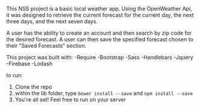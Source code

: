 This NSS project is a basic local weather app. Using the OpenWeather Api, it was designed to retrieve the current forecast for the current day, the next three days, and the next seven days. 

A user has the ability to create an account and then search by zip code for the desired forecast. A user can then save the specified forecast chosen to their "Saved Forecasts" section. 

This project was built with:
  -Require
  -Bootstrap
  -Sass
  -Handlebars
  -Jquery
  -Firebase
  -Lodash

  to run:
  1. Clone the repo
  2. within the lib folder, type `bower install --save` and `npm install --save`
  3. You're all set! Feel free to run on your server
